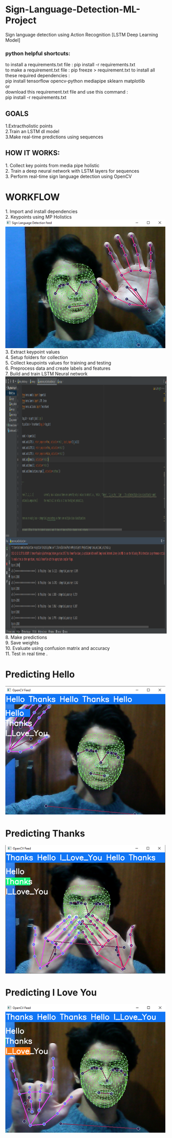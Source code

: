 <h1> Sign-Language-Detection-ML-Project</h1>
Sign language detection using Action Recognition [LSTM Deep Learning Model]

<h3>python helpful shortcuts:</h3>
to install a requirements.txt file : pip install -r requirements.txt <br>
to make a requirement.txt file : pip freeze > requirement.txt
to install all these required dependencies : <br>
pip install tensorflow opencv-python mediapipe sklearn matplotlib <br>
                    or <br>
download this requirement.txt file and use this command : <br>
pip install -r requirements.txt<br>




<h2>GOALS</h2>
1.Extractholistic points<br>
2.Train an LSTM dl model<br>
3.Make real-time predictions using sequences<br>

<h2>HOW IT WORKS:</h2>
1.	Collect key points from media pipe holistic <br>
2.	Train a deep neural network with LSTM layers for sequences<br>
3.	Perform real-time sign language detection using OpenCV<br>

<h1>WORKFLOW</h1>
1.	Import and install dependencies<br>
2.	Keypoints using MP Holistics<br>
<img src="images/landmarkings.png" width="32" height="32" style="width:500px;height:400px" />
3.	Extract keypoint values<br>
4.	Setup folders for collection<br>
5.	Collect keupoints values for training and testing<br>
6.	Preprocess data and create labels and features<br>
7.	Build and train LSTM Neural network<br>
<img src="images/training.png" width="32" height="32" style="width:2000px;height:800px" />
8.	Make predictions<br>
9.	Save weights<br>
10.	Evaluate using confusion matrix and accuracy<br>
11.	Test in real time .<br>

# Predicting Hello 
<img src="images/hello.png" width="32" height="32" style="width:500px;height:400px" />

# Predicting Thanks 
<img src="images/thanks.png" width="32" height="32" style="width:500px;height:400px" />

# Predicting I Love You
<img src="images/iloveyou.png" width="32" height="32" style="width:500px;height:400px" />




